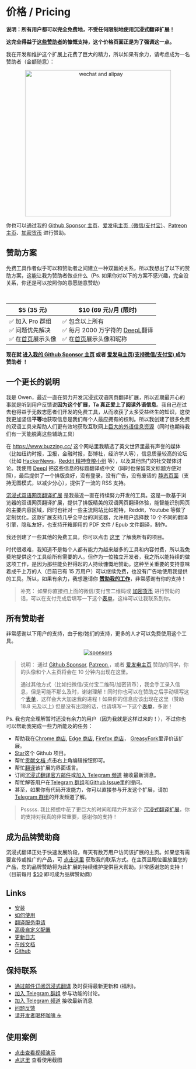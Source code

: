 # 价格 / Pricing

**说明：所有用户都可以完全免费地，不受任何限制地使用沉浸式翻译扩展！**

**这完全得益于[这些赞助者](https://immersive-translate.owenyoung.com/thanks)的慷慨支持，这个价格页面正是为了强调这一点。**

我在开发和维护这个扩展上花费了巨大的精力，所以如果有余力，请考虑成为一名赞助者（金额随意）：

<div align="center"><img src="https://immersive-translate.owenyoung.com/assets/sponsor.png" width="400" alt="wechat and alipay"></div>

你也可以通过我的 [Github Sponsor 主页](https://github.com/sponsors/theowenyoung?frequency=recurring)、[爱发电主页（微信/支付宝）](https://afdian.net/a/translate)、[Patreon 主页](https://www.patreon.com/theowenyoung)、[加密货币](https://www.owenyoung.com/contact/) 进行赞助。

## 赞助方案

免费工具作者似乎可以和赞助者之间建立一种双赢的关系，所以我想出了以下的赞助方案，这能让我为赞助者做点什么（Ps. 如果你对以下的方案不感兴趣，完全没关系，你还是可以按照你的意愿随意赞助）

<br>

| $5 (35 元)                                                                                                                                  | $10 (69 元)/月 (限时)                                                                                                                                                                                                        |
| ------------------------------------------------------------------------------------------------------------------------------------------- | ---------------------------------------------------------------------------------------------------------------------------------------------------------------------------------------------------------------------------- |
| ✅ 加入 Pro 群组<br>✅ 问题优先解决<br>✅ 在[首页](https://immersive-translate.owenyoung.com/#%E8%B5%9E%E5%8A%A9%E8%80%85%E4%BB%AC)展示头像 | ✅ 包含以上所有<br>✅ 每月 2000 万字符的 [DeepL](https://immersive-translate.owenyoung.com/services/deepL)翻译<br>✅ 在[首页](https://immersive-translate.owenyoung.com/#%E8%B5%9E%E5%8A%A9%E8%80%85%E4%BB%AC)展示头像和昵称 |

**现在就 [进入我的 Github Sponsor 主页](https://github.com/sponsors/theowenyoung?frequency=recurring) 或者 [爱发电主页(支持微信/支付宝) ](https://afdian.net/a/translate) 成为赞助者 ！**

## 一个更长的说明

我是 Owen，最近一直在努力开发沉浸式双语网页翻译扩展，所以近期最开心的事就是听到用户反馈说**因为这个扩展，Ta 真正爱上了阅读外语信息**。我自己在过去也得益于无数志愿者们开发的免费工具，从而收获了太多受益终生的知识，这使我更加坚信**平等**地获取信息是我们每个人最应拥有的权利。所以我创建了很多免费的双语工具来帮助人们更有效地获取互联网上[巨大的外语信息资源](https://www.owenyoung.com/sources/)（同时也期待我们有一天能脱离这些辅助工具）

在 <https://www.buzzing.cc/> 这个网站里我精选了英文世界里最有声誉的媒体（比如纽约时报，卫报，金融时报，彭博社，经济学人等），信息质量较高的论坛（比如 [HackerNews](https://news.ycombinator.com/)，[Reddit 精神食粮小组](https://depth.buzzing.cc/) 等），以及其他热门的社交媒体讨论。我使用 [Deepl](https://www.deepl.com/translator) 把这些信息的标题翻译成中文（同时也保留英文标题方便对照），最后提供了一个排版良好，没有登录，没有广告，没有废话的 [静态页面](https://www.buzzing.cc/)（支持无图模式，以减少分心），提供了一流的 RSS 支持。

[沉浸式双语网页翻译扩展](https://immersive-translate.owenyoung.com/) 是我最近一直在持续努力开发的工具。这是一款基于浏览器的双语网页翻译扩展，提供了排版精美的双语网页翻译体验，能智能识别网页的主要内容区域，同时也针对一些主流网站比如推特，Reddit，Youtube 等做了定制优化。这款扩展支持几乎全平台的浏览器，允许用户选择数 10 个不同的翻译引擎，隐私友好，也支持开箱即用的 PDF 文件 / Epub 文件翻译，制作。

我还创建了一些其他的免费工具，你可以点击 [这里](https://www.owenyoung.com/projects/) 了解我所有的项目。

时代很艰难，我知道不是每个人都有能力为越来越多的工具和内容付费，所以我免费地提供这个工具给所有需要的人。但作为一位独立开发者，我之所以能持续的做这项工作，是因为那些能负担得起的人持续慷慨地赞助。这种至关重要的支持意味着成千上万的人（目前已有 15 万用户）可以继续免费，也没有广告地使用我提供的工具。所以，如果有余力，我想邀请你 [**赞助我的工作**](https://immersive-translate.owenyoung.com/donate.html)，非常感谢有你的支持！

> 补充： 如果你直接扫上面的微信/支付宝二维码或 [加密货币](https://www.owenyoung.com/contact/) 进行赞助的话，可以在支付完成后填写一下这个[表单](https://tally.so/r/mYPplv)，这样可以让我联系到你。

## 所有赞助者

非常感谢以下用户的支持，由于他/她们的支持，更多的人才可以免费使用这个工具。

<p align="center">
<object style="max-width: 100%;" type="image/svg+xml" data="https://immersive-translate.owenyoung.com/assets/sponsorkit/sponsors.svg?v=6c1defff69d6b0a28e664daac8a6db580a99f9c7"><a target="_blank" href="https://immersive-translate.owenyoung.com/donate">
<img alt="sponsors" src="https://immersive-translate.owenyoung.com/assets/sponsorkit/sponsors.svg?v=6c1defff69d6b0a28e664daac8a6db580a99f9c7"></a></object>
</p>

> 说明： 通过 [Github Sponsor](https://github.com/sponsors/theowenyoung?frequency=recurring), [Patreon ](https://www.patreon.com/theowenyoung)，或者 [爱发电主页](https://afdian.net/a/translate) 赞助的同学，你的头像和个人主页将会在 10 分钟内出现在这里。
>
> 通过其他方式（比如扫微信/支付宝二维码/加密货币），我会手工录入信息，但是可能不那么及时，谢谢理解！同时你也可以在赞助之后手动填写这个[表单](https://tally.so/r/3jZ569)，这样会大大加速我的进程！如果你的信息应该出现在这里（赞助 18.8 元及以上) 但是没有出现的话，也请填写一下这个[表单](https://tally.so/r/3jZ569)，多谢！

Ps. 我也完全理解暂时还没有余力的用户（因为我就是这样过来的！），不过你也可以帮助我完成一些力所能及的任务：

- 帮助我在[Chrome 商店](https://chrome.google.com/webstore/detail/immersive-translate/bpoadfkcbjbfhfodiogcnhhhpibjhbnh), [Edge 商店](https://microsoftedge.microsoft.com/addons/detail/%E6%B2%89%E6%B5%B8%E5%BC%8F%E7%BF%BB%E8%AF%91/amkbmndfnliijdhojkpoglbnaaahippg?form=MT001Y&hl=zh-CN&gl=CN), [Firefox 商店](https://addons.mozilla.org/zh-CN/firefox/addon/immersive-translate/)， [GreasyFork](https://greasyfork.org/zh-CN/scripts/457196-immersive-translate)里评价该扩展。
- [Star](https://github.com/immersive-translate/immersive-translate/)这个 Github 项目。
- 帮忙[贡献文档](https://immersive-translate.owenyoung.com/),点击右上角编辑按钮即可。
- 帮忙[翻译](https://crowdin.com/project/immersive-translate)该扩展的界面语言。
- 订阅[沉浸式翻译官方邮件](https://immersivetranslate.substack.com/)或[加入 Telegram 频道](https://t.me/immersivetranslate) 接收最新消息。
- 帮忙解答用户在[Telegram 群组](https://t.me/+rq848Z09nehlOTgx)和[Github Issue](https://github.com/immersive-translate/immersive-translate/issues)里的提问。
- 甚至，如果你有代码开发能力，你可以直接参与开发这个扩展，请加[Telegram 群组](https://t.me/+rq848Z09nehlOTgx)的开发频道了解。

> Psssss. 我比预想中花了更巨大的时间和精力开发这个 [沉浸式翻译扩展](https://immersive-translate.owenyoung.com/)，你的支持对我真的非常重要，感谢你的支持！

## 成为品牌赞助商

沉浸式翻译正处于快速发展阶段，每天有数万用户访问该扩展的主页。如果您有需要宣传或推广的产品，可 [点击这里](https://www.owenyoung.com/contact/) 获取我的联系方式。在主页显眼位置放置您的产品，您的品牌赞助将为此扩展的持续维护提供巨大帮助。非常感谢您的支持！（目前每月 [$50](https://github.com/sponsors/theowenyoung/sponsorships?sponsor=theowenyoung&tier_id=263955) 即可成为品牌赞助商）

## Links

- [安装](https://immersive-translate.owenyoung.com/installation.html)
- [如何使用](https://immersive-translate.owenyoung.com/usage.html)
- [翻译服务申请](https://immersive-translate.owenyoung.com/services.html)
- [高级自定义配置](https://immersive-translate.owenyoung.com/advanced.html)
- [更新日志](https://immersive-translate.owenyoung.com/CHANGELOG.html)
- [在线文档](https://immersive-translate.owenyoung.com/)
- [Github](https://github.com/immersive-translate/immersive-translate/)

## 保持联系

- [通过邮件订阅沉浸式翻译](https://immersivetranslate.substack.com/) 及时获得最新更新和 (福利)。
- [加入 Telegram 群组](https://t.me/+rq848Z09nehlOTgx) 参与功能的讨论。
- [加入 Telegram 频道](https://t.me/immersivetranslate) 接收最新消息
- [问题反馈](https://github.com/immersive-translate/immersive-translate/issues/)
- [请开发者喝杯咖啡 ☕️](https://immersive-translate.owenyoung.com/donate.html)

## 使用案例

- [点击查看视频演示](https://www.youtube.com/watch?v=sQevumpUprc)
- [点这里](https://immersive-translate.owenyoung.com/usecase.html) 查看使用截图
